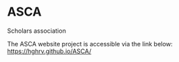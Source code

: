 # ASCA
Scholars association

The ASCA website project is accessible via the link below:
https://hghrv.github.io/ASCA/
